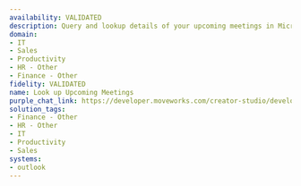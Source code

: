 ```yaml
---
availability: VALIDATED
description: Query and lookup details of your upcoming meetings in Microsoft Outlook.
domain:
- IT
- Sales
- Productivity
- HR - Other
- Finance - Other
fidelity: VALIDATED
name: Look up Upcoming Meetings
purple_chat_link: https://developer.moveworks.com/creator-studio/developer-tools/purple-chat/?conversation=%7B%22messages%22%3A%5B%7B%22parts%22%3A%5B%7B%22richText%22%3A%22%3Cp%3EWhat+meetings+do+you+want+to+know+about+in+%3Cb%3EOutlook%3C%2Fb%3E%3F%3C%2Fp%3E%22%7D%5D%2C%22role%22%3A%22user%22%7D%2C%7B%22parts%22%3A%5B%7B%22richText%22%3A%22%3Cp%3EI+can+look+up+your+upcoming+meetings.%3C%2Fp%3E%22%7D%2C%7B%22buttons%22%3A%5B%7B%22buttonText%22%3A%22Today%22%2C%22style%22%3A%22filled%22%7D%2C%7B%22buttonText%22%3A%22Tomorrow%22%2C%22style%22%3A%22outlined%22%7D%2C%7B%22buttonText%22%3A%22Custom+Day%22%2C%22style%22%3A%22outlined%22%7D%5D%7D%5D%2C%22role%22%3A%22assistant%22%7D%2C%7B%22parts%22%3A%5B%7B%22richText%22%3A%22Today%22%7D%5D%2C%22role%22%3A%22user%22%7D%2C%7B%22parts%22%3A%5B%7B%22richText%22%3A%22%3Cp%3EOkay%2C+here+are+your+meetings+for+today%3A%3C%2Fp%3E%5Cn%3Cp%3E%3Cb%3EDaily+Standup%3A%3C%2Fb%3E%3C%2Fp%3E%5Cn%3Cul%3E%5Cn+%3Cli%3E%3Cb%3ETime%3A%3C%2Fb%3E+9%3A00+AM+-+10%3A00+AM%3C%2Fli%3E%5Cn+%3Cli%3E%3Cb%3EMeeting+Room%3A%3C%2Fb%3E+Conference+Room+A%3C%2Fli%3E%5Cn+%3Cli%3E%3Cb%3EJoin+Meet+URL%3A%3C%2Fb%3E+%3Ca+href%3D%5C%22https%3A%2F%2Fwww.google.com%2Furl%3Fq%3Dhttps%3A%2F%2Fteams.microsoft.com%2Fl%2Fmeetup-join%2F19%25253ameeting_OWZhNjNiY2YtNWQ0MC00NzE4LWJlYmItNDQ0YWIzM2MyNGM4%252540thread.v2%2F0%3Fcontext%253D%25257b%252522Tid%252522%25253a%252522719656ea-76e6-446d-a7a1-7a2cde86e87a%252522%25252c%252522Oid%252522%25253a%252522a981f7a4-bf2f-48ec-9fb8-e255533a893e%252522%25257d%26amp%3Bsa%3DD%26amp%3Bsource%3Dcalendar%26amp%3Bust%3D1748408908995918%26amp%3Busg%3DAOvVaw17ZPxMaGLMSGndxdehckGn%5C%22+target%3D%5C%22_blank%5C%22%3E%3Cu%3Ehttps%3A%2F%2Fteams.microsoft.com%2Fl%2Fmeetup-join%2F%3C%2Fu%3E%3C%2Fa%3E%3C%2Fli%3E%5Cn%3C%2Ful%3E%5Cn%3Cp%3E%3Cb%3E1%3A1+with+Boss%3A%3C%2Fb%3E%3C%2Fp%3E%5Cn%3Cul%3E%5Cn+%3Cli%3E%3Cb%3ETime%3A%3C%2Fb%3E+1%3A00+PM+-+2%3A00+PM%3C%2Fli%3E%5Cn+%3Cli%3E%3Cb%3EMeeting+Room%3A%3C%2Fb%3E+Virtual+Meeting%3C%2Fli%3E%5Cn+%3Cli%3E%3Cb%3EJoin+Meet+URL%3A%3C%2Fb%3E+%3Ca+href%3D%5C%22https%3A%2F%2Fwww.google.com%2Furl%3Fq%3Dhttps%3A%2F%2Fteams.microsoft.com%2Fl%2Fmeetup-join%2F19%25253ameeting_OWZhNjNiY2YtNWQ0MC00NzE4LWJlYmItNDQ0YWIzM2MyNGM4%252540thread.v2%2F0%3Fcontext%253D%25257b%252522Tid%252522%25253a%252522719656ea-76e6-446d-a7a1-7a2cde86e87a%252522%25252c%252522Oid%252522%25253a%252522a981f7a4-bf2f-48ec-9fb8-e255533a893e%252522%25257d%26amp%3Bsa%3DD%26amp%3Bsource%3Dcalendar%26amp%3Bust%3D1748408908995918%26amp%3Busg%3DAOvVaw17ZPxMaGLMSGndxdehckGn%5C%22+target%3D%5C%22_blank%5C%22%3E%3Cu%3Ehttps%3A%2F%2Fteams.microsoft.com%2Fl%2Fmeetup-join%2F%3C%2Fu%3E%3C%2Fa%3E%3C%2Fli%3E%5Cn%3C%2Ful%3E%5Cn%3Cp%3E%3Cb%3EProject+Kickoff%3A%3C%2Fb%3E%3C%2Fp%3E%5Cn%3Cul%3E%5Cn+%3Cli%3E%3Cb%3ETime%3A%3C%2Fb%3E+3%3A00+PM+-+4%3A00+PM%3C%2Fli%3E%5Cn+%3Cli%3E%3Cb%3EMeeting+Room%3A%3C%2Fb%3E+Conference+Room+B%3C%2Fli%3E%5Cn+%3Cli%3E%3Cb%3EJoin+Meet+URL%3A%3C%2Fb%3E+%3Ca+href%3D%5C%22https%3A%2F%2Fwww.google.com%2Furl%3Fq%3Dhttps%3A%2F%2Fteams.microsoft.com%2Fl%2Fmeetup-join%2F19%25253ameeting_OWZhNjNiY2YtNWQ0MC00NzE4LWJlYmItNDQ0YWIzM2MyNGM4%252540thread.v2%2F0%3Fcontext%253D%25257b%252522Tid%252522%25253a%252522719656ea-76e6-446d-a7a1-7a2cde86e87a%252522%25252c%252522Oid%252522%25253a%252522a981f7a4-bf2f-48ec-9fb8-e255533a893e%252522%25257d%26amp%3Bsa%3DD%26amp%3Bsource%3Dcalendar%26amp%3Bust%3D1748408908995918%26amp%3Busg%3DAOvVaw17ZPxMaGLMSGndxdehckGn%5C%22+target%3D%5C%22_blank%5C%22%3E%3Cu%3Ehttps%3A%2F%2Fteams.microsoft.com%2Fl%2Fmeetup-join%2F%3C%2Fu%3E%3C%2Fa%3E%3C%2Fli%3E%5Cn%3C%2Ful%3E%22%7D%2C%7B%22citations%22%3A%5B%7B%22citationTitle%22%3A%22Daily+Standup%22%2C%22connectorName%22%3A%22outlook%22%7D%2C%7B%22citationTitle%22%3A%221%3A1+with+Boss%22%2C%22connectorName%22%3A%22outlook%22%7D%2C%7B%22citationTitle%22%3A%22Project+Kickoff%22%2C%22connectorName%22%3A%22outlook%22%7D%5D%7D%5D%2C%22role%22%3A%22assistant%22%7D%5D%7D
solution_tags:
- Finance - Other
- HR - Other
- IT
- Productivity
- Sales
systems:
- outlook
---
```

